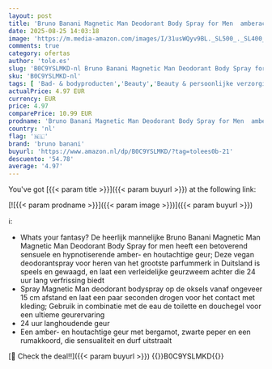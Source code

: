```yaml
---
layout: post
title: 'Bruno Banani Magnetic Man Deodorant Body Spray for Men  amberachtig houtachtig  24 uur langhoudende spray  vegan formule 150 ml'
date: 2025-08-25 14:03:18
image: 'https://m.media-amazon.com/images/I/31usWQyv9BL._SL500_._SL400_.jpg'
comments: true
category: ofertas
author: 'tole.es'
slug: 'B0C9YSLMKD-nl Bruno Banani Magnetic Man Deodorant Body Spray for Men...'
sku: 'B0C9YSLMKD-nl'
tags: [ 'Bad- & bodyproducten','Beauty','Beauty & persoonlijke verzorging','Deodorant','Deodorants & anti-transpiranten','bruno banani','🇳🇱', ]
actualPrice: 4.97 EUR
currency: EUR
price: 4.97
comparePrice: 10.99 EUR
prodname: 'Bruno Banani Magnetic Man Deodorant Body Spray for Men  amberachtig houtachtig  24 uur langhoudende spray  vegan formule 150 ml'
country: 'nl'
flag: '🇳🇱'
brand: 'bruno banani'
buyurl: 'https://www.amazon.nl/dp/B0C9YSLMKD/?tag=tolees0b-21'
descuento: '54.78'
average: '4.97'
---
```


You've got [{{< param title >}}]({{< param buyurl >}}) at the following link:

[![{{< param prodname >}}]({{< param image >}})]({{< param buyurl >}})

ℹ️:

- Whats your fantasy? De heerlijk mannelijke Bruno Banani Magnetic Man Magnetic Man Deodorant Body Spray for men heeft een betoverend sensuele en hypnotiserende amber- en houtachtige geur; Deze vegan deodorantspray voor heren van het grootste parfummerk in Duitsland is speels en gewaagd, en laat een verleidelijke geurzweem achter die 24 uur lang verfrissing biedt
- Spray Magnetic Man deodorant bodyspray op de oksels vanaf ongeveer 15 cm afstand en laat een paar seconden drogen voor het contact met kleding; Gebruik in combinatie met de eau de toilette en douchegel voor een ultieme geurervaring
- 24 uur langhoudende geur
- Een amber- en houtachtige geur met bergamot, zwarte peper en een rumakkoord, die sensualiteit en durf uitstraalt

[🛒 Check the deal!!]({{< param buyurl >}})
{{<world>}}B0C9YSLMKD{{</world>}}
